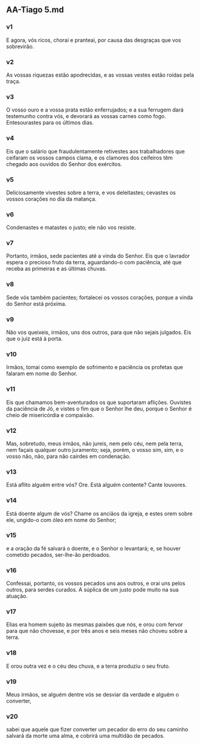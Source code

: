 ## AA-Tiago 5.md
### v1
 E agora, vós ricos, chorai e pranteai, por causa das desgraças que vos sobrevirão.
### v2
 As vossas riquezas estão apodrecidas, e as vossas vestes estão roídas pela traça.
### v3
 O vosso ouro e a vossa prata estão enferrujados; e a sua ferrugem dará testemunho contra vós, e devorará as vossas carnes como fogo. Entesourastes para os últimos dias.
### v4
 Eis que o salário que fraudulentamente retivestes aos trabalhadores que ceifaram os vossos campos clama, e os clamores dos ceifeiros têm chegado aos ouvidos do Senhor dos exércitos.
### v5
 Deliciosamente vivestes sobre a terra, e vos deleitastes; cevastes os vossos corações no dia da matança.
### v6
 Condenastes e matastes o justo; ele não vos resiste.
### v7
 Portanto, irmãos, sede pacientes até a vinda do Senhor. Eis que o lavrador espera o precioso fruto da terra, aguardando-o com paciência, até que receba as primeiras e as últimas chuvas.
### v8
 Sede vós também pacientes; fortalecei os vossos corações, porque a vinda do Senhor está próxima.
### v9
 Não vos queixeis, irmãos, uns dos outros, para que não sejais julgados. Eis que o juiz está à porta.
### v10
 Irmãos, tomai como exemplo de sofrimento e paciência os profetas que falaram em nome do Senhor.
### v11
 Eis que chamamos bem-aventurados os que suportaram aflições. Ouvistes da paciência de Jó, e vistes o fim que o Senhor lhe deu, porque o Senhor é cheio de misericórdia e compaixão.
### v12
 Mas, sobretudo, meus irmãos, não jureis, nem pelo céu, nem pela terra, nem façais qualquer outro juramento; seja, porém, o vosso sim, sim, e o vosso não, não, para não cairdes em condenação.
### v13
 Está aflito alguém entre vós? Ore. Está alguém contente? Cante louvores.
### v14
 Está doente algum de vós? Chame os anciãos da igreja, e estes orem sobre ele, ungido-o com óleo em nome do Senhor;
### v15
 e a oração da fé salvará o doente, e o Senhor o levantará; e, se houver cometido pecados, ser-lhe-ão perdoados.
### v16
 Confessai, portanto, os vossos pecados uns aos outros, e orai uns pelos outros, para serdes curados. A súplica de um justo pode muito na sua atuação.
### v17
 Elias era homem sujeito às mesmas paixões que nós, e orou com fervor para que não chovesse, e por três anos e seis meses não choveu sobre a terra.
### v18
 E orou outra vez e o céu deu chuva, e a terra produziu o seu fruto.
### v19
 Meus irmãos, se alguém dentre vós se desviar da verdade e alguém o converter,
### v20
 sabei que aquele que fizer converter um pecador do erro do seu caminho salvará da morte uma alma, e cobrirá uma multidão de pecados.
